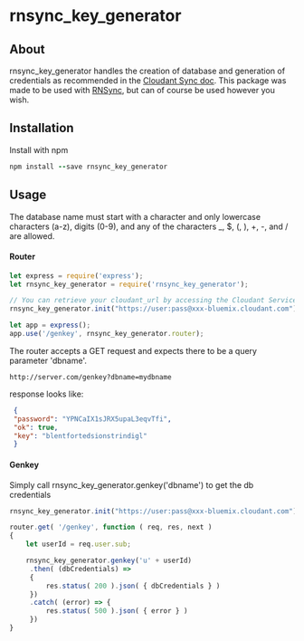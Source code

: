 # rnsync_key_generator

## About

rnsync_key_generator handles the creation of database and generation of credentials as recommended in the [Cloudant Sync doc](https://github.com/cloudant/sync-android/blob/master/doc/replication.md). This package was made to be used with [RNSync](https://github.com/pwcremin/RNSync), but can of course be used however you wish.
 
## Installation

Install with npm
```ruby
npm install --save rnsync_key_generator
```

## Usage

The database name must start with a character and only lowercase characters (a-z), digits (0-9), and any of the characters _, $, (, ), +, -, and / are allowed. 

#### Router

```javascript
let express = require('express');
let rnsync_key_generator = require('rnsync_key_generator');

// You can retrieve your cloudant_url by accessing the Cloudant Service Credentials from your Bluemix.net dashboard
rnsync_key_generator.init("https://user:pass@xxx-bluemix.cloudant.com");

let app = express();
app.use('/genkey', rnsync_key_generator.router);
```
The router accepts a GET request and expects there to be a query parameter 'dbname'. 

```
http://server.com/genkey?dbname=mydbname
```

response looks like:
```json
 {
 "password": "YPNCaIX1sJRX5upaL3eqvTfi",
 "ok": true,
 "key": "blentfortedsionstrindigl"
 }
 ```
#### Genkey

Simply call rnsync_key_generator.genkey('dbname') to get the db credentials

```javascript
rnsync_key_generator.init("https://user:pass@xxx-bluemix.cloudant.com");

router.get( '/genkey', function ( req, res, next )
{
    let userId = req.user.sub;

    rnsync_key_generator.genkey('u' + userId)
     .then( (dbCredentials) =>
     {
         res.status( 200 ).json( { dbCredentials } )
     })
     .catch( (error) => {
         res.status( 500 ).json( { error } )
     })
}
```
